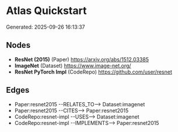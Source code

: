 # Atlas Quickstart

Generated: 2025-09-26 16:13:37

## Nodes
- **ResNet (2015)** (Paper) https://arxiv.org/abs/1512.03385
- **ImageNet** (Dataset) https://www.image-net.org/
- **ResNet PyTorch Impl** (CodeRepo) https://github.com/user/resnet

## Edges
- Paper:resnet2015 --RELATES_TO--> Dataset:imagenet
- Paper:resnet2015 --CITES--> Paper:resnet2015
- CodeRepo:resnet-impl --USES--> Dataset:imagenet
- CodeRepo:resnet-impl --IMPLEMENTS--> Paper:resnet2015